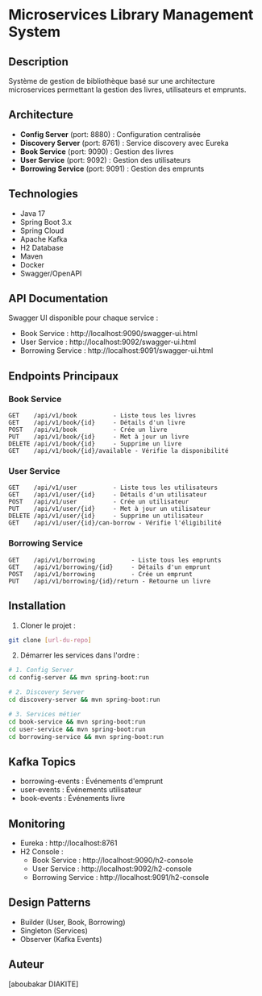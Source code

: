 # Microservices Library Management System

## Description
Système de gestion de bibliothèque basé sur une architecture microservices permettant la gestion des livres, utilisateurs et emprunts.

## Architecture
- **Config Server** (port: 8880) : Configuration centralisée
- **Discovery Server** (port: 8761) : Service discovery avec Eureka
- **Book Service** (port: 9090) : Gestion des livres
- **User Service** (port: 9092) : Gestion des utilisateurs
- **Borrowing Service** (port: 9091) : Gestion des emprunts

## Technologies
- Java 17
- Spring Boot 3.x
- Spring Cloud
- Apache Kafka
- H2 Database
- Maven
- Docker
- Swagger/OpenAPI

## API Documentation
Swagger UI disponible pour chaque service :
- Book Service : http://localhost:9090/swagger-ui.html
- User Service : http://localhost:9092/swagger-ui.html
- Borrowing Service : http://localhost:9091/swagger-ui.html

## Endpoints Principaux

### Book Service
```
GET    /api/v1/book          - Liste tous les livres
GET    /api/v1/book/{id}     - Détails d'un livre
POST   /api/v1/book          - Crée un livre
PUT    /api/v1/book/{id}     - Met à jour un livre
DELETE /api/v1/book/{id}     - Supprime un livre
GET    /api/v1/book/{id}/available - Vérifie la disponibilité
```

### User Service
```
GET    /api/v1/user          - Liste tous les utilisateurs
GET    /api/v1/user/{id}     - Détails d'un utilisateur
POST   /api/v1/user          - Crée un utilisateur
PUT    /api/v1/user/{id}     - Met à jour un utilisateur
DELETE /api/v1/user/{id}     - Supprime un utilisateur
GET    /api/v1/user/{id}/can-borrow - Vérifie l'éligibilité
```

### Borrowing Service
```
GET    /api/v1/borrowing          - Liste tous les emprunts
GET    /api/v1/borrowing/{id}     - Détails d'un emprunt
POST   /api/v1/borrowing          - Crée un emprunt
PUT    /api/v1/borrowing/{id}/return - Retourne un livre
```

## Installation

1. Cloner le projet :
```bash
git clone [url-du-repo]
```

2. Démarrer les services dans l'ordre :
```bash
# 1. Config Server
cd config-server && mvn spring-boot:run

# 2. Discovery Server
cd discovery-server && mvn spring-boot:run

# 3. Services métier
cd book-service && mvn spring-boot:run
cd user-service && mvn spring-boot:run
cd borrowing-service && mvn spring-boot:run
```

## Kafka Topics
- borrowing-events : Événements d'emprunt
- user-events : Événements utilisateur
- book-events : Événements livre

## Monitoring
- Eureka : http://localhost:8761
- H2 Console :
  - Book Service : http://localhost:9090/h2-console
  - User Service : http://localhost:9092/h2-console
  - Borrowing Service : http://localhost:9091/h2-console

## Design Patterns
- Builder (User, Book, Borrowing)
- Singleton (Services)
- Observer (Kafka Events)

## Auteur
[aboubakar DIAKITE] 